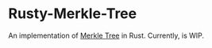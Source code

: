 # Rusty-Merkle-Tree

An implementation of [Merkle Tree](https://en.wikipedia.org/wiki/Merkle_tree) in Rust. Currently, is WIP.

